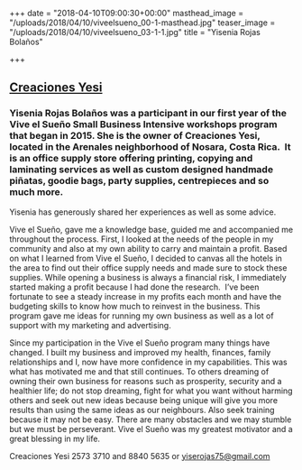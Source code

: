 +++
date = "2018-04-10T09:00:30+00:00"
masthead_image = "/uploads/2018/04/10/viveelsueno_00-1-masthead.jpg"
teaser_image = "/uploads/2018/04/10/viveelsueno_03-1-1.jpg"
title = "Yisenia Rojas Bolaños"

+++
## [Creaciones Yesi](https://www.facebook.com/Creaciones-Yesi-1123829667644491/?ref=br_rs)

### Yisenia Rojas Bolaños was a participant in our first year of the Vive el Sueño Small Business Intensive workshops program that began in 2015. She is the owner of Creaciones Yesi, located in the Arenales neighborhood of Nosara, Costa Rica.  It is an office supply store offering printing, copying and laminating services as well as custom designed handmade piñatas, goodie bags, party supplies, centrepieces and so much more.

Yisenia has generously shared her experiences as well as some advice.

Vive el Sueño, gave me a knowledge base, guided me and accompanied me throughout the process. First, I looked at the needs of the people in my community and also at my own ability to carry and maintain a profit. Based on what I learned from Vive el Sueño, I decided to canvas all the hotels in the area to find out their office supply needs and made sure to stock these supplies. While opening a business is always a financial risk, I immediately started making a profit because I had done the research.  I’ve been fortunate to see a steady increase in my profits each month and have the budgeting skills to know how much to reinvest in the business. This program gave me ideas for running my own business as well as a lot of support with my marketing and advertising.

Since my participation in the Vive el Sueño program many things have changed. I built my business and improved my health, finances, family relationships and I, now have more confidence in my capabilities. This was what has motivated me and that still continues. To others dreaming of owning their own business for reasons such as prosperity, security and a healthier life; do not stop dreaming, fight for what you want without harming others and seek out new ideas because being unique will give you more results than using the same ideas as our neighbours. Also seek training because it may not be easy. There are many obstacles and we may stumble but we must be perseverant. Vive el Sueño was my greatest motivator and a great blessing in my life.

Creaciones Yesi 2573 3710 and 8840 5635 or [yiserojas75@gmail.com](mailto:yiserojas75@gmail.com)